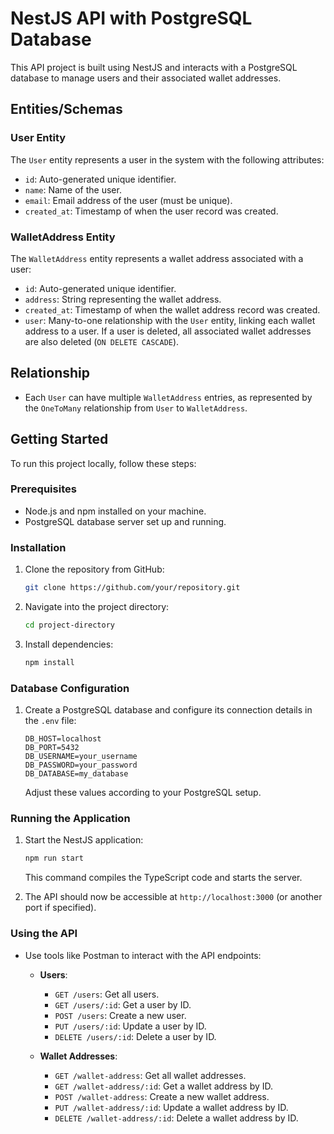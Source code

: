 
# NestJS API with PostgreSQL Database

This API project is built using NestJS and interacts with a PostgreSQL database to manage users and their associated wallet addresses.

## Entities/Schemas

### User Entity

The `User` entity represents a user in the system with the following attributes:

- `id`: Auto-generated unique identifier.
- `name`: Name of the user.
- `email`: Email address of the user (must be unique).
- `created_at`: Timestamp of when the user record was created.

### WalletAddress Entity

The `WalletAddress` entity represents a wallet address associated with a user:

- `id`: Auto-generated unique identifier.
- `address`: String representing the wallet address.
- `created_at`: Timestamp of when the wallet address record was created.
- `user`: Many-to-one relationship with the `User` entity, linking each wallet address to a user. If a user is deleted, all associated wallet addresses are also deleted (`ON DELETE CASCADE`).

## Relationship

- Each `User` can have multiple `WalletAddress` entries, as represented by the `OneToMany` relationship from `User` to `WalletAddress`.

## Getting Started

To run this project locally, follow these steps:

### Prerequisites

- Node.js and npm installed on your machine.
- PostgreSQL database server set up and running.

### Installation

1. Clone the repository from GitHub:

   ```bash
   git clone https://github.com/your/repository.git
   ```

2. Navigate into the project directory:

   ```bash
   cd project-directory
   ```

3. Install dependencies:

   ```bash
   npm install
   ```

### Database Configuration

1. Create a PostgreSQL database and configure its connection details in the `.env` file:

   ```plaintext
   DB_HOST=localhost
   DB_PORT=5432
   DB_USERNAME=your_username
   DB_PASSWORD=your_password
   DB_DATABASE=my_database
   ```

   Adjust these values according to your PostgreSQL setup.

### Running the Application

1. Start the NestJS application:

   ```bash
   npm run start
   ```

   This command compiles the TypeScript code and starts the server.

2. The API should now be accessible at `http://localhost:3000` (or another port if specified).

### Using the API

- Use tools like Postman to interact with the API endpoints:
  
  - **Users**:
    - `GET /users`: Get all users.
    - `GET /users/:id`: Get a user by ID.
    - `POST /users`: Create a new user.
    - `PUT /users/:id`: Update a user by ID.
    - `DELETE /users/:id`: Delete a user by ID.
  
  - **Wallet Addresses**:
    - `GET /wallet-address`: Get all wallet addresses.
    - `GET /wallet-address/:id`: Get a wallet address by ID.
    - `POST /wallet-address`: Create a new wallet address.
    - `PUT /wallet-address/:id`: Update a wallet address by ID.
    - `DELETE /wallet-address/:id`: Delete a wallet address by ID.

